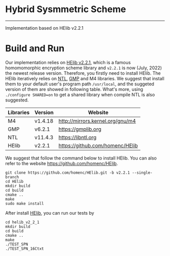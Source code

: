 Hybrid Sysmmetric Scheme
=====

***

Implementation based on HElib v2.2.1

# Build and Run
Our implementation relies on [HElib v2.2.1](https://github.com/homenc/HElib/tree/v2.2.1), which is a famous homomomorphic encryption scheme library and `v2.2.1` is now (July, 2022) the newest release version. Therefore, you firstly need to install HElib. The HElib iteratively relies on [NTL](https://libntl.org/), [GMP](https://gmplib.org) and M4 libraries. We suggest that install them to your default user's program path `/usr/local`, and the suggeted version of them are showed in following table. What's more, using `./configure SHARED=on` to get a shared library when compile NTL is also suggested.

| Libraries | Version | Website |
| ---- | ---- | ---- |
| M4  | v1.4.18 | http://mirrors.kernel.org/gnu/m4 |
| GMP | v6.2.1  | https://gmplib.org |
| NTL | v11.4.3 | https://libntl.org
| HElib | v2.2.1 | https://github.com/homenc/HElib

We suggest that follow the command below to install HElib. You can also refer to the website https://github.com/homenc/HElib.

```
git clone https://github.com/homenc/HElib.git -b v2.2.1 --single-branch 
cd HElib
mkdir build
cd build
cmake ..
make
sudo make install
```

After install [HElib](https://github.com/homenc/HElib), you can run our tests by

```
cd helib_v2_2_1
mkdir build
cd build
cmake ..
make
./TEST_SPN
./TEST_SPN_16Ctxt
```
